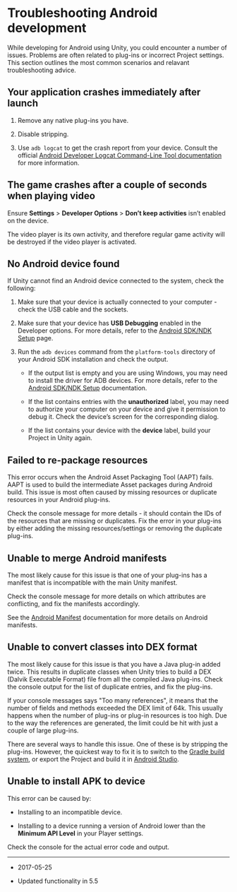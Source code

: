 # Troubleshooting Android development

While developing for Android using Unity, you could encounter a number of issues. Problems are often related to plug-ins or incorrect Project settings. This section outlines the most common scenarios and relavant troubleshooting advice. 

## Your application crashes immediately after launch

1. Remove any native plug-ins you have.

2. Disable stripping.

3. Use `adb logcat` to get the crash report from your device. Consult the official [Android Developer Logcat Command-Line Tool documentation](https://developer.android.com/studio/command-line/logcat.html) for more information.

## The game crashes after a couple of seconds when playing video

Ensure __Settings__ > __Developer Options__ > __Don’t keep activities__ isn’t enabled on the device.

The video player is its own activity, and therefore regular game activity will be destroyed if the video player is activated.

## No Android device found

If Unity cannot find an Android device connected to the system, check the following:

1. Make sure that your device is actually connected to your computer - check the USB cable and the sockets.

2. Make sure that your device has __USB Debugging__ enabled in the Developer options. For more details, refer to the [Android SDK/NDK Setup](android-sdksetup) page.

3. Run the `adb devices` command from the `platform-tools` directory of your Android SDK installation and check the output.

    * If the output list is empty and you are using Windows, you may need to install the driver for ADB devices. For more details, refer to the [Android SDK/NDK Setup](android-sdksetup) documentation.

    * If the list contains entries with the __unauthorized__ label, you may need to authorize your computer on your device and give it permission to debug it. Check the device’s screen for the corresponding dialog.

    * If the list contains your device with the __device__ label, build your Project in Unity again.

## Failed to re-package resources

This error occurs when the Android Asset Packaging Tool (AAPT) fails. AAPT is used to build the intermediate Asset packages during Android build. This issue is most often caused by missing resources or duplicate resources in your Android plug-ins.

Check the console message for more details - it should contain the IDs of the resources that are missing or duplicates. Fix the error in your plug-ins by either adding the missing resources/settings or removing the duplicate plug-ins.

## Unable to merge Android manifests

The most likely cause for this issue is that one of your plug-ins has a manifest that is incompatible with the main Unity manifest.

Check the console message for more details on which attributes are conflicting, and fix the manifests accordingly. 

See the [Android Manifest](android-manifest) documentation for more details on Android manifests.

## Unable to convert classes into DEX format

The most likely cause for this issue is that you have a Java plug-in added twice. This results in duplicate classes when Unity tries to build a DEX (Dalvik Executable Format) file from all the compiled Java plug-ins. Check the console output for the list of duplicate entries, and fix the plug-ins.

If your console messages says "Too many references", it means that the number of fields and methods exceeded the DEX limit of 64k. This usually happens when the number of plug-ins or plug-in resources is too high. Due to the way the references are generated, the limit could be hit with just a couple of large plug-ins.

There are several ways to handle this issue. One of these is by stripping the plug-ins. However, the quickest way to fix it is to switch to the [Gradle build system](android-gradle-overview), or export the Project and build it in [Android Studio](https://developer.android.com/studio/index.html).

## Unable to install APK to device

This error can be caused by:

* Installing to an incompatible device.

* Installing to a device running a version of Android lower than the __Minimum API Level__ in your Player settings. 

Check the console for the actual error code and output. 

----
* <span class="page-edit">2017-05-25 <!-- include IncludeTextNewPageYesEdit --></span>

* <span class="page-history">Updated functionality in 5.5</span>